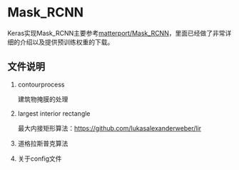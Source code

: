 # Mask_RCNN

Keras实现Mask_RCNN主要参考[matterport/Mask_RCNN](https://github.com/matterport/Mask_RCNN)，里面已经做了非常详细的介绍以及提供预训练权重的下载。

## 文件说明
1. contourprocess

    建筑物掩膜的处理

2. largest interior rectangle

    最大内接矩形算法：https://github.com/lukasalexanderweber/lir

3. 道格拉斯普克算法

4. 关于config文件